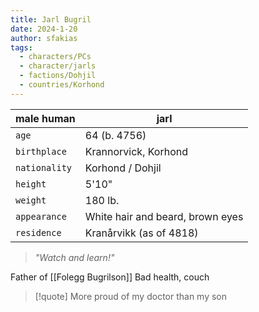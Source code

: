```yaml
---
title: Jarl Bugril
date: 2024-1-20
author: sfakias
tags:
  - characters/PCs
  - character/jarls
  - factions/Dohjil
  - countries/Korhond
---
```

| male human | jarl |
| --- | --- |
| `age` | 64 (b. 4756) |
| `birthplace` | Krannorvick, Korhond |
| `nationality` | Korhond / Dohjil |
| `height` | 5'10" |
| `weight` | 180 lb. |
| `appearance` | White hair and beard, brown eyes |
| `residence` | Kranårvikk (as of 4818) |

> _"Watch and learn!"_

Father of [[Folegg Bugrilson]]
Bad health, couch

> [!quote] 
> More proud of my doctor than my son